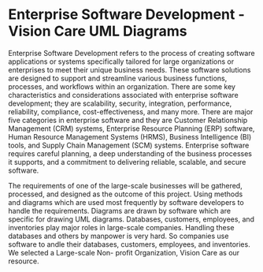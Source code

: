 # Enterprise Software Development - Vision Care UML Diagrams
Enterprise Software Development refers to the process of creating software applications or systems specifically tailored for large organizations or enterprises to meet their unique business
needs. These software solutions are designed to support and streamline various business functions, processes, and workflows within an organization. There are some key characteristics
and considerations associated with enterprise software development; they are scalability, security, integration, performance, reliability, compliance, cost-effectiveness, and many more.
There are major five categories in enterprise software and they are Customer Relationship Management (CRM) systems, Enterprise Resource Planning (ERP) software, Human Resource
Management Systems (HRMS), Business Intelligence (BI) tools, and Supply Chain Management (SCM) systems. Enterprise software requires careful planning, a deep understanding of the business processes it supports, and a commitment to delivering reliable, scalable, and secure software.

The requirements of one of the large-scale businesses will be gathered, processed, and designed as the outcome of this project. Using methods and diagrams which are used most frequently by
software developers to handle the requirements. Diagrams are drawn by software which are specific for drawing UML diagrams. Databases, customers, employees, and inventories play major roles in large-scale companies. Handling these databases and others by manpower is very hard. So companies use software to andle their databases, customers, employees, and inventories. We selected a Large-scale Non- profit Organization, Vision Care as our resource.
